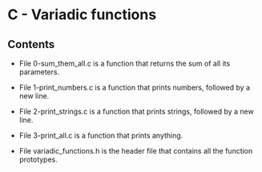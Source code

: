 # C - Variadic functions

## Contents

- File 0-sum_them_all.c is a function that returns the sum of all its parameters.

- File 1-print_numbers.c is a function that prints numbers, followed by a new line.

- File 2-print_strings.c is a function that prints strings, followed by a new line.

- File 3-print_all.c is a function that prints anything.

- File variadic_functions.h is the header file that contains all the function prototypes.
